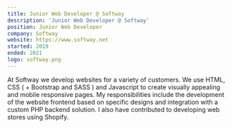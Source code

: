 ```yaml
---
title: Junior Web Developer @ Softway
description: 'Junior Web Developer @ Softway'
position: Junior Web Developer
company: Softway
website: https://www.softway.net
started: 2019
ended: 2021 
logo: softway.png
---
```


At Softway we develop websites for a variety of customers. We use HTML, CSS ( + Bootstrap and SASS ) and Javascript to create visually appealing and mobile responsive pages. My responsibilities include the development of the website frontend based on specific designs and integration with a custom PHP backend solution. I also have contributed to developing web stores using Shopify.
